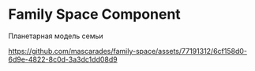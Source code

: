 # Family Space Component

Планетарная модель семьи

https://github.com/mascarades/family-space/assets/77191312/6cf158d0-6d9e-4822-8c0d-3a3dc1dd08d9

